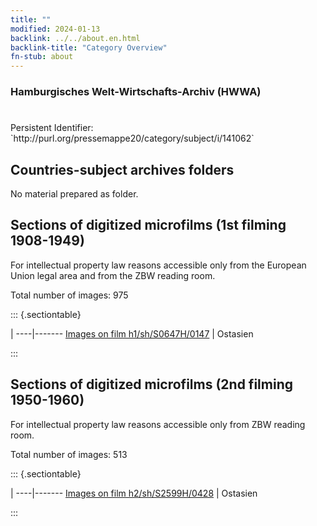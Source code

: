 ```yaml
---
title: ""
modified: 2024-01-13
backlink: ../../about.en.html
backlink-title: "Category Overview"
fn-stub: about
---
```


### Hamburgisches Welt-Wirtschafts-Archiv (HWWA)

# 

<div class="hint">Persistent Identifier: `http://purl.org/pressemappe20/category/subject/i/141062`</div>







## Countries-subject archives folders





No material prepared as folder.



<a id="filmsections" />

## Sections of digitized microfilms (1st filming 1908-1949)

<p>For intellectual property law reasons accessible only from the European Union legal area and from the ZBW reading room.</p>



<p>Total number of images: 975</p>




::: {.sectiontable}

 | 
----|-------
<a class="btn" href="https://pm20.zbw.eu/film/h1/sh/S0647H/0147" rel="nofollow">Images on film h1/sh/S0647H/0147</a> | Ostasien


:::




## Sections of digitized microfilms (2nd filming 1950-1960)

<p>For intellectual property law reasons accessible only from ZBW reading room.</p>



<p>Total number of images: 513</p>




::: {.sectiontable}

 | 
----|-------
<a class="btn" href="https://pm20.zbw.eu/film/h2/sh/S2599H/0428" rel="nofollow">Images on film h2/sh/S2599H/0428</a> | Ostasien


:::
















